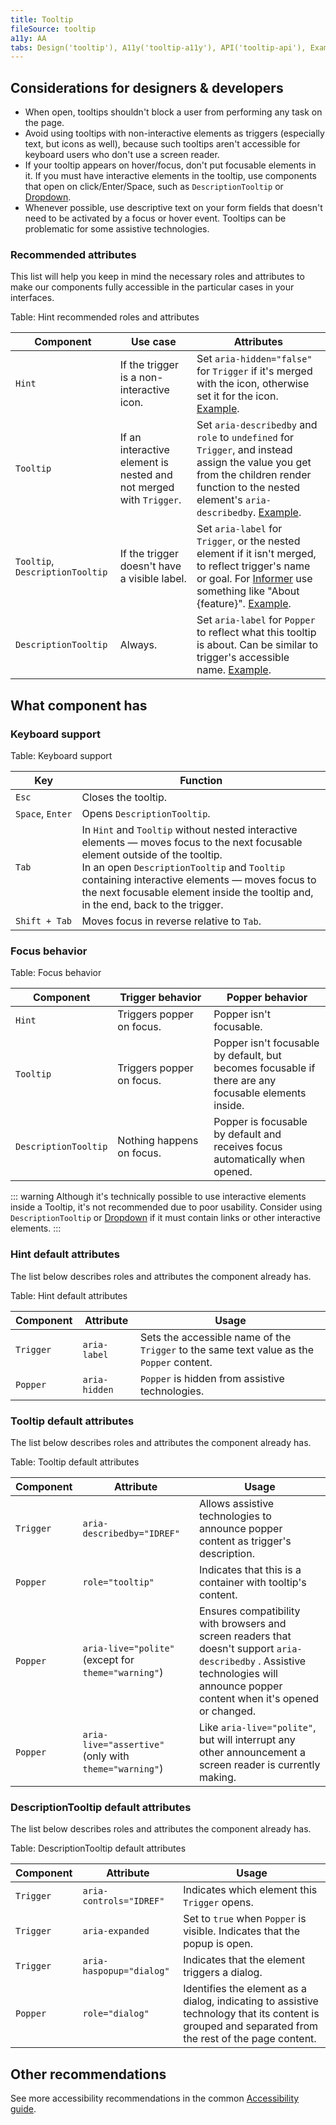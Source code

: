 ```yaml
---
title: Tooltip
fileSource: tooltip
a11y: AA
tabs: Design('tooltip'), A11y('tooltip-a11y'), API('tooltip-api'), Example('tooltip-code'), Changelog('tooltip-changelog')
---
```


## Considerations for designers & developers

- When open, tooltips shouldn't block a user from performing any task on the page.
- Avoid using tooltips with non-interactive elements as triggers (especially text, but icons as well), because such tooltips aren't accessible for keyboard users who don't use a screen reader.
- If your tooltip appears on hover/focus, don't put focusable elements in it. If you must have interactive elements in the tooltip, use components that open on click/Enter/Space, such as `DescriptionTooltip` or [Dropdown](../dropdown/dropdown).
- Whenever possible, use descriptive text on your form fields that doesn't need to be activated by a focus or hover event. Tooltips can be problematic for some assistive technologies.

### Recommended attributes

This list will help you keep in mind the necessary roles and attributes to make our components fully accessible in the particular cases in your interfaces.

Table: Hint recommended roles and attributes

| Component                           | Use case                                                               | Attributes    |
| ----------------------------------- | ---------------------------------------------------------------------- | -------------------------------------------------------------------------------------------------------------------------- |
| `Hint`                              | If the trigger is a non-interactive icon.                              | Set `aria-hidden="false"` for `Trigger` if it's merged with the icon, otherwise set it for the icon. [Example](./tooltip-code#basic-usage). |
| `Tooltip`                           | If an interactive element is nested and not merged with `Trigger`.     | Set `aria-describedby` and `role` to `undefined` for `Trigger`, and instead assign the value you get from the children render function to the nested element's `aria-describedby`. [Example](./tooltip-code#nested-trigger-accessibility).  |
| `Tooltip`, `DescriptionTooltip`     | If the trigger doesn't have a visible label.                           | Set `aria-label` for `Trigger`, or the nested element if it isn't merged, to reflect trigger's name or goal. For [Informer](../../patterns/informer/informer) use something like "About {feature}". [Example](./tooltip-code#basic-usage).  |
| `DescriptionTooltip` | Always. | Set `aria-label` for `Popper` to reflect what this tooltip is about. Can be similar to trigger's accessible name. [Example](./tooltip-code#basic-usage).  |

## What component has

### Keyboard support

Table: Keyboard support

| Key              | Function            |
| ---------------- | ------------------- |
| `Esc`            | Closes the tooltip. |
| `Space`, `Enter` | Opens `DescriptionTooltip`. |
| `Tab`            | In `Hint` and `Tooltip` without nested interactive elements — moves focus to the next focusable element outside of the tooltip. <br />In an open `DescriptionTooltip` and `Tooltip` containing interactive elements — moves focus to the next focusable element inside the tooltip and, in the end, back to the trigger. |
| `Shift + Tab`    | Moves focus in reverse relative to `Tab`. |

### Focus behavior

Table: Focus behavior

| Component            | Trigger behavior   | Popper behavior   |
| -------------------- | ------------------- | ------------------ |
| `Hint`               | Triggers popper on focus.        | Popper isn't focusable. |
| `Tooltip`            | Triggers popper on focus.        | Popper isn't focusable by default, but becomes focusable if there are any focusable elements inside. |
| `DescriptionTooltip` | Nothing happens on focus.       | Popper is focusable by default and receives focus automatically when opened. |

::: warning
Although it's technically possible to use interactive elements inside a Tooltip, it's not recommended due to poor usability. Consider using `DescriptionTooltip` or [Dropdown](../dropdown/dropdown) if it must contain links or other interactive elements.
:::

### Hint default attributes

The list below describes roles and attributes the component already has.

Table: Hint default attributes

| Component  | Attribute      | Usage                                                                       |
| ---------- | -------------- | --------------------------------------------------------------------------- |
| `Trigger`                | `aria-label`                                            | Sets the accessible name of the `Trigger` to the same text value as the `Popper` content. |
| `Popper`                 | `aria-hidden`                                           | `Popper` is hidden from assistive technologies.                        |


### Tooltip default attributes

The list below describes roles and attributes the component already has.

Table: Tooltip default attributes

| Component  | Attribute      | Usage                                                                       |
| ---------- | -------------- | --------------------------------------------------------------------------- |
| `Trigger`  | `aria-describedby="IDREF"`                              | Allows assistive technologies to announce popper content as trigger's description. |
| `Popper`   | `role="tooltip"`                                        | Indicates that this is a container with tooltip's content. |
| `Popper`   | `aria-live="polite"` (except for `theme="warning"`)     | Ensures compatibility with browsers and screen readers that doesn't support `aria-describedby` . Assistive technologies will announce popper content when it's opened or changed. |
| `Popper`   | `aria-live="assertive"` (only with `theme="warning"`)   | Like `aria-live="polite"`, but will interrupt any other announcement a screen reader is currently making. |

### DescriptionTooltip default attributes

The list below describes roles and attributes the component already has.

Table: DescriptionTooltip default attributes

| Component  | Attribute      | Usage                                                                       |
| ---------- | -------------- | --------------------------------------------------------------------------- |
| `Trigger`  | `aria-controls="IDREF"`     | Indicates which element this `Trigger` opens. |
| `Trigger`  | `aria-expanded`             | Set to `true` when `Popper` is visible. Indicates that the popup is open. |
| `Trigger`  | `aria-haspopup="dialog"`    | Indicates that the element triggers a dialog. |
| `Popper`   | `role="dialog"`             | Identifies the element as a dialog, indicating to assistive technology that its content is grouped and separated from the rest of the page content.  |

## Other recommendations

See more accessibility recommendations in the common [Accessibility guide](/core-principles/a11y/a11y).

